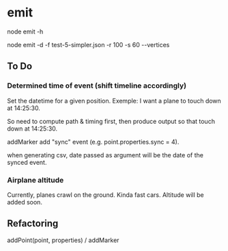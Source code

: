 # emit

node emit -h 

node emit -d -f test-5-simpler.json -r 100 -s 60 --vertices


## To Do

### Determined time of event (shift timeline accordingly)

Set the datetime for a given position. Exemple: I want a plane to touch down at 14:25:30.

So need to compute path & timing first, then produce output so that touch down at 14:25:30.

addMarker add "sync" event (e.g. point.properties.sync = 4).

when generating csv, date passed as argument will be the date of the synced event.


### Airplane altitude

Currently, planes crawl on the ground. Kinda fast cars.
Altitude will be added soon.



## Refactoring

addPoint(point, properties) / addMarker
